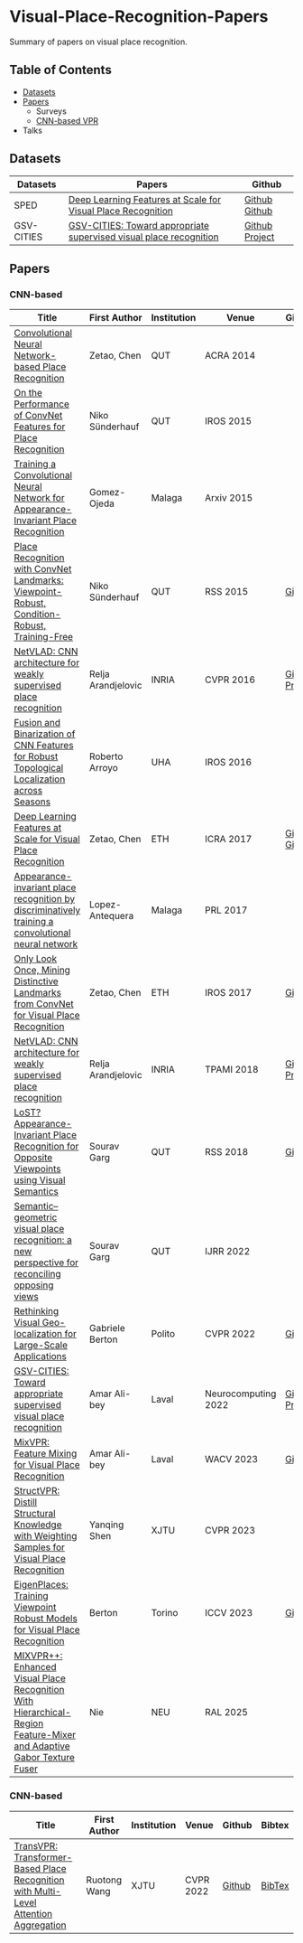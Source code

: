# Visual-Place-Recognition-Papers
Summary of papers on visual place recognition.

## Table of Contents
- [Datasets](#Datasets)
- [Papers](#Papers)
  - Surveys
  - [CNN-based VPR](#CNN-based)
- Talks

## Datasets
| Datasets | Papers | Github |
|---|---|---|
| SPED | [Deep Learning Features at Scale for Visual Place Recognition](https://ieeexplore.ieee.org/abstract/document/7989366) | [Github](https://github.com/scutzetao/DLfeature_PlaceRecog_icra2017) [Github](https://github.com/fshamshirdar/place-recognition) |
| GSV-CITIES | [GSV-CITIES: Toward appropriate supervised visual place recognition](https://www.sciencedirect.com/science/article/abs/pii/S0925231222012188) | [Github](https://github.com/amaralibey/gsv-cities) [Project](https://www.kaggle.com/datasets/amaralibey/gsv-cities) |


## Papers
### CNN-based

| Title | First Author | Institution | Venue | Github | Bibtex |
|---|---|---|---|---|---|
| [Convolutional Neural Network-based Place Recognition](https://eprints.qut.edu.au/79662/) | Zetao, Chen | QUT | ACRA 2014 |  | [BibTex](citations/Chen_2014_Convolutional.txt) |
| [On the Performance of ConvNet Features for Place Recognition](https://ieeexplore.ieee.org/document/7353986) | Niko Sünderhauf | QUT | IROS 2015 |  | [BibTex](citations/Sunderhauf_2015_On.txt) |
| [Training a Convolutional Neural Network for Appearance-Invariant Place Recognition](https://arxiv.org/abs/1505.07428) | Gomez-Ojeda | Malaga | Arxiv 2015 |  | [BibTex](citations/Gomez-Ojeda_2015_Training.txt) |
| [Place Recognition with ConvNet Landmarks: Viewpoint-Robust, Condition-Robust, Training-Free](https://eprints.qut.edu.au/84931/) | Niko Sünderhauf | QUT | RSS 2015 | [Github](https://github.com/sepidehhosseinzadeh/Visual-Place-Recognition) | [BibTex](citations/Sunderhauf_2015_Place.txt) |
| [NetVLAD: CNN architecture for weakly supervised place recognition](https://ieeexplore.ieee.org/document/7780941) | Relja Arandjelovic | INRIA | CVPR 2016 | [Github](https://github.com/Relja/netvlad) [Project](https://www.di.ens.fr/willow/research/netvlad/) | [BibTex](citations/Arandjelovic_2016_NetVLAD.txt) |
| [Fusion and Binarization of CNN Features for  Robust Topological Localization across Seasons](https://ieeexplore.ieee.org/document/7759685) | Roberto Arroyo | UHA | IROS 2016 |  | [BibTex](citations/Arroyo_2016_Fusion.txt) |
| [Deep Learning Features at Scale for Visual Place Recognition](https://ieeexplore.ieee.org/abstract/document/7989366) | Zetao, Chen | ETH | ICRA 2017 | [Github](https://github.com/scutzetao/DLfeature_PlaceRecog_icra2017) [Github](https://github.com/fshamshirdar/place-recognition) | [BibTex](citations/Chen_2017_Deep.txt) |
| [Appearance-invariant place recognition by discriminatively training a convolutional neural network](https://www.sciencedirect.com/science/article/abs/pii/S0167865517301381) | Lopez-Antequera | Malaga | PRL 2017 |  | [BibTex](citations/Lopez-Antequera_2017_Appearance.txt) |
| [Only Look Once, Mining Distinctive Landmarks from ConvNet for Visual Place Recognition](https://ieeexplore.ieee.org/document/8202131) | Zetao, Chen | ETH | IROS 2017 | [Github](https://github.com/scutzetao/IROS2017_OnlyLookOnce) | [BibTex](citations/Chen_2017_Only.txt) |
| [NetVLAD: CNN architecture for weakly supervised place recognition](https://ieeexplore.ieee.org/document/7937898) | Relja Arandjelovic | INRIA | TPAMI 2018 | [Github](https://github.com/Relja/netvlad) [Project](https://www.di.ens.fr/willow/research/netvlad/) | [BibTex](citations/Arandjelovic_2018_NetVLAD.txt) |
| [LoST? Appearance-Invariant Place Recognition for Opposite Viewpoints using Visual Semantics](https://www.roboticsproceedings.org/rss14/p22.html) | Sourav Garg | QUT | RSS 2018 | [Github](https://github.com/oravus/lostX) | [BibTex](citations/Garg_2018_LoST.txt) |
| [Semantic–geometric visual place recognition: a new perspective for reconciling opposing views](https://journals.sagepub.com/doi/abs/10.1177/0278364919839761) | Sourav Garg | QUT | IJRR 2022 |  | [BibTex](citations/Garg_2022_Semantic.txt) |
| [Rethinking Visual Geo-localization for Large-Scale Applications](https://ieeexplore.ieee.org/document/9880209) | Gabriele Berton | Polito | CVPR 2022 | [Github](https://github.com/gmberton/CosPlace) | [BibTex](citations/Berton_2022_Rethinking.txt) |
| [GSV-CITIES: Toward appropriate supervised visual place recognition](https://www.sciencedirect.com/science/article/abs/pii/S0925231222012188) | Amar Ali-bey | Laval | Neurocomputing 2022 | [Github](https://github.com/amaralibey/gsv-cities) [Project](https://www.kaggle.com/datasets/amaralibey/gsv-cities) | [BibTex](citations/Ali-bey_2022_GSV-CITIES.txt) |
| [MixVPR: Feature Mixing for Visual Place Recognition](https://ieeexplore.ieee.org/document/10030191) | Amar Ali-bey | Laval | WACV 2023 | [Github](https://github.com/amaralibey/MixVPR) | [BibTex](citations/Ali-bey_2023_MixVPR.txt) |
| [StructVPR: Distill Structural Knowledge with Weighting Samples for Visual Place Recognition](https://ieeexplore.ieee.org/document/10203530) | Yanqing Shen | XJTU | CVPR 2023 |  | [BibTex](citations/Shen_2023_StructVPR.txt) |
| [EigenPlaces: Training Viewpoint Robust Models for Visual Place Recognition](https://ieeexplore.ieee.org/document/10377066) | Berton | Torino | ICCV 2023 | [Github](https://github.com/amaralibey/gsv-cities) | [BibTex](citations/Berton_2023_EigenPlaces.txt) |
| [MIXVPR++: Enhanced Visual Place Recognition With Hierarchical-Region Feature-Mixer and Adaptive Gabor Texture Fuser](https://ieeexplore.ieee.org/document/10777538) | Nie | NEU | RAL 2025 |  | [BibTex](citations/Nie_2025_MIXVPR++.txt) |


### CNN-based

| Title | First Author | Institution | Venue | Github | Bibtex |
|---|---|---|---|---|---|
| [TransVPR: Transformer-Based Place Recognition with  Multi-Level Attention Aggregation](https://ieeexplore.ieee.org/document/9879296) | Ruotong Wang | XJTU | CVPR 2022 | [Github](https://github.com/RuotongWANG/TransVPR-model-implementation) | [BibTex](citations/Wang_2022_TransVPR.txt) |
